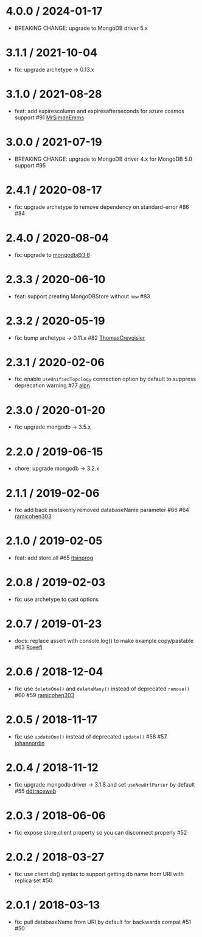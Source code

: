 4.0.0 / 2024-01-17
==================
 * BREAKING CHANGE: upgrade to MongoDB driver 5.x

3.1.1 / 2021-10-04
==================
 * fix: upgrade archetype -> 0.13.x

3.1.0 / 2021-08-28
==================
 * feat: add expirescolumn and expiresafterseconds for azure cosmos support #91 [MrSimonEmms](https://github.com/MrSimonEmms)

3.0.0 / 2021-07-19
==================
 * BREAKING CHANGE: upgrade to MongoDB driver 4.x for MongoDB 5.0 support #95

2.4.1 / 2020-08-17
==================
 * fix: upgrade archetype to remove dependency on standard-error #86 #84

2.4.0 / 2020-08-04
==================
 * fix: upgrade to mongodb@3.6

2.3.3 / 2020-06-10
==================
 * feat: support creating MongoDBStore without `new` #83

2.3.2 / 2020-05-19
==================
 * fix: bump archetype -> 0.11.x #82 [ThomasCrevoisier](https://github.com/ThomasCrevoisier)

2.3.1 / 2020-02-06
==================
 * fix: enable `useUnifiedTopology` connection option by default to suppress deprecation warning #77 [alpn](https://github.com/alpn)

2.3.0 / 2020-01-20
==================
 * fix: upgrade mongodb -> 3.5.x

2.2.0 / 2019-06-15
==================
 * chore: upgrade mongodb -> 3.2.x

2.1.1 / 2019-02-06
==================
 * fix: add back mistakenly removed databaseName parameter #66 #64 [ramicohen303](https://github.com/ramicohen303)

2.1.0 / 2019-02-05
==================
 * feat: add store.all #65 [itsinprog](https://github.com/itsinprog)

2.0.8 / 2019-02-03
==================
 * fix: use archetype to cast options

2.0.7 / 2019-01-23
==================
 * docs: replace assert with console.log() to make example copy/pastable #63 [Roeefl](https://github.com/Roeefl)

2.0.6 / 2018-12-04
==================
 * fix: use `deleteOne()` and `deleteMany()` instead of deprecated `remove()` #60 #59 [ramicohen303](https://github.com/ramicohen303)

2.0.5 / 2018-11-17
==================
 * fix: use `updateOne()` instead of deprecated `update()` #58 #57 [johannordin](https://github.com/johannordin)

2.0.4 / 2018-11-12
==================
 * fix: upgrade mongodb driver -> 3.1.8 and set `useNewUrlParser` by default #55 [ddtraceweb](https://github.com/ddtraceweb)

2.0.3 / 2018-06-06
==================
 * fix: expose store.client property so you can disconnect properly #52

2.0.2 / 2018-03-27
==================
 * fix: use client.db() syntax to support getting db name from URI with replica set #50

2.0.1 / 2018-03-13
==================
 * fix: pull databaseName from URI by default for backwards compat #51 #50

